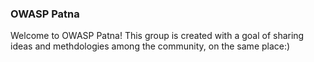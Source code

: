 ### OWASP Patna

Welcome to OWASP Patna! This group is created with a goal of sharing ideas and methdologies among the community, on the same place:)
